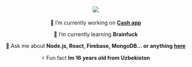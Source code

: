 <h1 align="center">
    <img src="https://readme-typing-svg.demolab.com?font=Handlee&pause=1000&color=F76E6E&center=true&vCenter=true&width=435&lines=Hi+Everyone+%3A);im+notnome+%3A)" />
</h1>


<div align="center">
 
 🔭 I’m currently working on **[Cash app](https://github.com/notnomes/Uour)**
 
 🌱 I’m currently learning **Brainfuck**

 💬 Ask me about **Node.js, React, Firebase, MongoDB... or anything [here](https://github.com/salesp07/salesp07/issues)**

 ⚡ Fun fact **Im 16 years old from Uzbekiston**
 
 </div>
